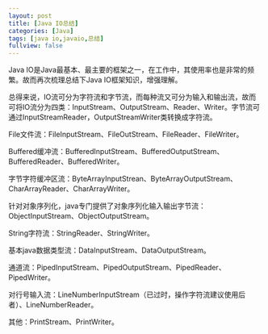 ```yaml
---
layout: post
title: [Java IO总结]
categories: [Java]
tags: [java io,javaio,总结]
fullview: false
---
```

Java IO是Java最基本、最主要的框架之一，在工作中，其使用率也是非常的频繁。故而再次梳理总结下Java IO框架知识，增强理解。

总得来说，IO流可分为字符流和字节流，而每种流又可分为输入和输出流，故而可将IO流分为四类：InputStream、OutputStream、Reader、Writer。字节流可通过InputStreamReader，OutputStreamWriter类转换成字符流。

File文件流：FileInputStream、FileOutStream、FileReader、FileWriter。

Buffered缓冲流：BufferedInputStream、BufferedOutputStream、BufferedReader、BufferedWriter。

字节字符缓冲区流：ByteArrayInputStrean、ByteArrayOutputStream、CharArrayReader、CharArrayWriter。

针对对象序列化，java专门提供了对象序列化输入输出字节流：ObjectInputStream、ObjectOutputStream。

String字符流：StringReader、StringWriter。

基本java数据类型流：DataInputStream、DataOutputStream。

通道流：PipedInputStream、PipedOutputStream、PipedReader、PipedWriter。

对行号输入流：LineNumberInputStream（已过时，操作字符流建议使用后者）、LineNumberReader。

其他：PrintStream、PrintWriter。

